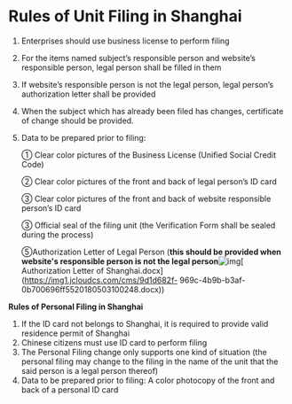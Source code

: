 # **Rules of Unit Filing in Shanghai**

1. Enterprises should use business license to perform filing

2. For the items named subject’s responsible person and website’s responsible person, legal person shall be filled in them

3. If website’s responsible person is not the legal person, legal person’s authorization letter shall be provided

4. When the subject which has already been filed has changes, certificate of change should be provided.

5. Data to be prepared prior to filing:

   ① Clear color pictures of the Business License (Unified Social Credit Code)

   ② Clear color pictures of the front and back of legal person’s ID card

   ③ Clear color pictures of the front and back of website responsible person’s ID card

   ③ Official seal of the filing unit (the Verification Form shall be sealed during the process)

   ⑤Authorization Letter of Legal Person (**this should be provided when website's responsible person is not the legal person**![img](http://cms.jcloud.com/ueditor/dialogs/attachment/fileTypeImages/icon_doc.gif)[ Authorization Letter of Shanghai.docx](https://img1.jcloudcs.com/cms/9d1d682f- 969c-4b9b-b3af-0b700696ff5520180503100248.docx))

**Rules of Personal Filing in Shanghai**

1. If the ID card not belongs to Shanghai, it is required to provide valid residence permit of Shanghai
2. Chinese citizens must use ID card to perform filing
3. The Personal Filing change only supports one kind of situation (the personal filing may change to the filing in the name of the unit that the said person is a legal person thereof)
4. Data to be prepared prior to filing: A color photocopy of the front and back of a personal ID card